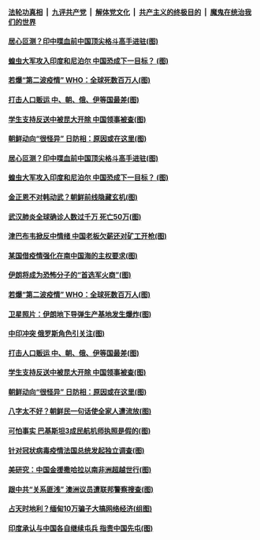 ####  [法轮功真相](../../../../basic/blob/master/README.md?t=06300302) &nbsp;|&nbsp; [九评共产党](../../../../9ping.md/blob/master/README.md?t=06300302) &nbsp;|&nbsp; [解体党文化](../../../../jtdwh.md/blob/master/README.md?t=06300302)  &nbsp;|&nbsp; [共产主义的终极目的](../../../../gczydzjmd.md/blob/master/README.md?t=06300302) &nbsp;|&nbsp; [魔鬼在统治我们的世界](../../../../mgztzwmdsj.md/blob/master/README.md?t=06300302) 

#### [居心叵测？印中喋血前中国顶尖格斗高手进驻(图)](../pages/p9/938084.md?t=06300302) 

#### [蝗虫大军攻入印度和尼泊尔 中国恐成下一目标？ (图)](../pages/p9/937951.md?t=06300302) 

#### [若爆“第二波疫情” WHO：全球死数百万人(图)](../pages/p9/937865.md?t=06300302) 

#### [打击人口贩运 中、朝、俄、伊等国最差(图)](../pages/p9/937861.md?t=06300302) 

#### [学生支持反送中被昆大开除 中国领事被查(图)](../pages/p9/937917.md?t=06300302) 

#### [朝鲜动向“很怪异” 日防相：原因或在这里(图)](../pages/p9/937846.md?t=06300302) 

#### [居心叵测？印中喋血前中国顶尖格斗高手进驻(图)](../pages/p9/938084.md?t=06300302) 

#### [蝗虫大军攻入印度和尼泊尔 中国恐成下一目标？ (图)](../pages/p9/937951.md?t=06300302) 

#### [金正恩不对韩动武？朝鲜前线隐藏玄机(图)](../pages/p9/937980.md?t=06300302) 

#### [武汉肺炎全球确诊人数过千万 死亡50万(图)](../pages/p9/938051.md?t=06300302) 

#### [津巴布韦掀反中情绪 中国老板欠薪还对矿工开枪(图)](../pages/p9/937977.md?t=06300302) 

#### [某国借疫情强化在南中国海的主权要求(图)](../pages/p9/938050.md?t=06300302) 

#### [伊朗将成为恐怖分子的“首选军火商”(图)](../pages/p9/938049.md?t=06300302) 

#### [若爆“第二波疫情” WHO：全球死数百万人(图)](../pages/p9/937865.md?t=06300302) 

#### [卫星照片：伊朗地下导弹生产基地发生爆炸(图)](../pages/p9/937933.md?t=06300302) 

#### [中印冲突 俄罗斯角色引关注(图)](../pages/p9/937930.md?t=06300302) 

#### [打击人口贩运 中、朝、俄、伊等国最差(图)](../pages/p9/937861.md?t=06300302) 

#### [学生支持反送中被昆大开除 中国领事被查(图)](../pages/p9/937917.md?t=06300302) 

#### [朝鲜动向“很怪异” 日防相：原因或在这里(图)](../pages/p9/937846.md?t=06300302) 

#### [八字太不好？朝鲜民一句话使全家人遭流放(图)](../pages/p9/937770.md?t=06300302) 

#### [可怕事实 巴基斯坦3成民航机师执照是假的(图)](../pages/p9/937768.md?t=06300302) 

#### [针对冠状病毒疫情法国总统发起独立调查(图)](../pages/p9/937830.md?t=06300302) 

#### [美研究：中国金援撒哈拉以南非洲超越世行(图)](../pages/p9/937829.md?t=06300302) 

#### [跟中共“关系匪浅” 澳洲议员遭联邦警察搜查(图)](../pages/p9/937789.md?t=06300302) 

#### [占天时地利？缅甸10万骗子大搞网络经济(组图)](../pages/p9/937790.md?t=06300302) 

#### [印度承认与中国各自继续屯兵 指责中国先屯(图)](../pages/p9/937785.md?t=06300302) 

